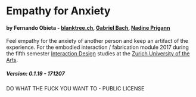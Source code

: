 # Empathy for Anxiety

#### by Fernando Obieta - [blanktree.ch](https://blanktree.ch), [Gabriel Bach](http://salemoche.ch/), [Nadine Prigann](http://www.nadineprigann.de/)
Feel empathy for the anxiety of another person and keep an artifact of the experience. For the embodied interaction / fabrication module 2017 during the fifth semester [Interaction Design](http://iad.zhdk.ch/) studies at the [Zurich University of the Arts](https://www.zhdk.ch/).

##### Version: 0.1.19 - 171207

DO WHAT THE FUCK YOU WANT TO - PUBLIC LICENSE